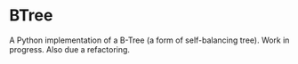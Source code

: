 # BTree
A Python implementation of a B-Tree (a form of self-balancing tree). Work in progress. Also due a refactoring.
